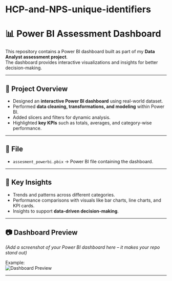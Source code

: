 # HCP-and-NPS-unique-identifiers
# 📊 Power BI Assessment Dashboard

This repository contains a Power BI dashboard built as part of my **Data Analyst assessment project**.  
The dashboard provides interactive visualizations and insights for better decision-making.  

---

## 🚀 Project Overview
- Designed an **interactive Power BI dashboard** using real-world dataset.  
- Performed **data cleaning, transformations, and modeling** within Power BI.  
- Added slicers and filters for dynamic analysis.  
- Highlighted **key KPIs** such as totals, averages, and category-wise performance.  

---

## 📂 File
- `assesment_powerbi.pbix` → Power BI file containing the dashboard.  

---

## 🔑 Key Insights
- Trends and patterns across different categories.  
- Performance comparisons with visuals like bar charts, line charts, and KPI cards.  
- Insights to support **data-driven decision-making**.  

---

## 📷 Dashboard Preview
*(Add a screenshot of your Power BI dashboard here – it makes your repo stand out)*  

Example:  
![Dashboard Preview](screenshot.png)  

---
